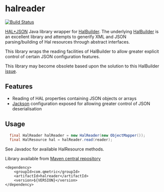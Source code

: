 halreader
=========

[![Build Status](https://travis-ci.org/qmetric/halreader.png)](https://travis-ci.org/qmetric/halreader)

[HAL+JSON](http://stateless.co/hal_specification.html) Java library wrapper for [HalBuilder](https://github.com/HalBuilder). The underlying [HalBuilder](https://github.com/HalBuilder) is an
excellent library and attempts to generify XML and JSON parsing/building of Hal resources through abstract interfaces.

This library wraps the reading facilities of HalBuilder to allow greater explicit control of certain JSON configuration features.

This library may become obsolete based upon the solution to this HalBuilder [issue](https://github.com/HalBuilder/halbuilder-json/issues/4).

Features
--------

* Reading of HAL properties containing JSON objects or arrays
* [Jackson](https://github.com/FasterXML) configuration exposed for allowing greater control of JSON deserialisation


Usage
-----

```java
  final HalReader halReader = new HalReader(new ObjectMapper());
  final HalResource hal = halReader.read(reader);
```

See Javadoc for available HalResource methods.

Library available from [Maven central repository](http://search.maven.org/)

```
<dependency>
    <groupId>com.qmetric</groupId>
    <artifactId>halreader</artifactId>
    <version>${VERSION}</version>
</dependency>
```
